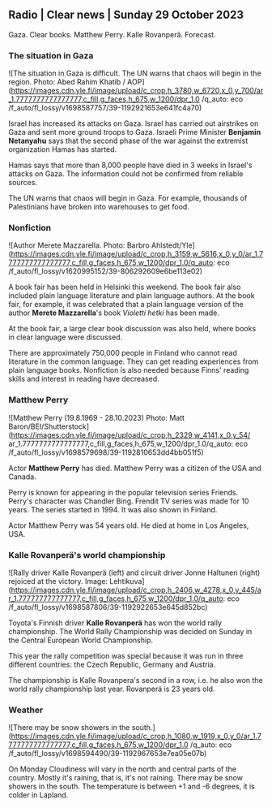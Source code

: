 ## Radio \| Clear news \| Sunday 29 October 2023

Gaza. Clear books. Matthew Perry. Kalle Rovanperä. Forecast.

### The situation in Gaza

![The situation in Gaza is difficult. The UN warns that chaos will begin in the region. Photo: Abed Rahim Khatib / AOP](https://images.cdn.yle.fi/image/upload/c_crop,h_3780,w_6720,x_0,y_700/ar_1.7777777777777777,c_fill,g_faces,h_675,w_1200/dpr_1.0 /q_auto: eco /f_auto/fl_lossy/v1698587757/39-1192921653e641fc4a70)

Israel has increased its attacks on Gaza. Israel has carried out airstrikes on Gaza and sent more ground troops to Gaza. Israeli Prime Minister **Benjamin Netanyahu** says that the second phase of the war against the extremist organization Hamas has started.

Hamas says that more than 8,000 people have died in 3 weeks in Israel's attacks on Gaza. The information could not be confirmed from reliable sources.

The UN warns that chaos will begin in Gaza. For example, thousands of Palestinians have broken into warehouses to get food.

### Nonfiction

![Author Merete Mazzarella. Photo: Barbro Ahlstedt/Yle](https://images.cdn.yle.fi/image/upload/c_crop,h_3159,w_5616,x_0,y_0/ar_1.7777777777777777,c_fill,g_faces,h_675,w_1200/dpr_1.0/q_auto: eco /f_auto/fl_lossy/v1620995152/39-806292609e6be113e02)

A book fair has been held in Helsinki this weekend. The book fair also included plain language literature and plain language authors. At the book fair, for example, it was celebrated that a plain language version of the author **Merete Mazzarella**'s book *Violetti hetki* has been made.

At the book fair, a large clear book discussion was also held, where books in clear language were discussed.

There are approximately 750,000 people in Finland who cannot read literature in the common language. They can get reading experiences from plain language books. Nonfiction is also needed because Finns' reading skills and interest in reading have decreased.

### Matthew Perry

![Matthew Perry (19.8.1969 - 28.10.2023) Photo: Matt Baron/BEI/Shutterstock](https://images.cdn.yle.fi/image/upload/c_crop,h_2329,w_4141,x_0,y_54/ ar_1.7777777777777777,c_fill,g_faces,h_675,w_1200/dpr_1.0/q_auto: eco /f_auto/fl_lossy/v1698579698/39-1192810653dd4bb051f5)

Actor **Matthew Perry** has died. Matthew Perry was a citizen of the USA and Canada.

Perry is known for appearing in the popular television series Friends. Perry's character was Chandler Bing. Frendit TV series was made for 10 years. The series started in 1994. It was also shown in Finland.

Actor Matthew Perry was 54 years old. He died at home in Los Angeles, USA.

### Kalle Rovanperä's world championship

![Rally driver Kalle Rovanperä (left) and circuit driver Jonne Haltunen (right) rejoiced at the victory. Image: Lehtikuva](https://images.cdn.yle.fi/image/upload/c_crop,h_2406,w_4278,x_0,y_445/ar_1.777777777777777,c_fill,g_faces,h_675,w_1200/dpr_1.0/q_auto: eco  /f_auto/fl_lossy/v1698587806/39-1192922653e645d852bc)

Toyota's Finnish driver **Kalle Rovanperä** has won the world rally championship. The World Rally Championship was decided on Sunday in the Central European World Championship.

This year the rally competition was special because it was run in three different countries: the Czech Republic, Germany and Austria.

The championship is Kalle Rovanpera's second in a row, i.e. he also won the world rally championship last year. Rovanperä is 23 years old.

### Weather

![There may be snow showers in the south.](https://images.cdn.yle.fi/image/upload/c_crop,h_1080,w_1919,x_0,y_0/ar_1.7777777777777777,c_fill,g_faces,h_675,w_1200/dpr_1.0 /q_auto: eco /f_auto/fl_lossy/v1698594490/39-1192967653e7ea05e07b)

On Monday Cloudiness will vary in the north and central parts of the country. Mostly it's raining, that is, it's not raining. There may be snow showers in the south. The temperature is between +1 and -6 degrees, it is colder in Lapland.
